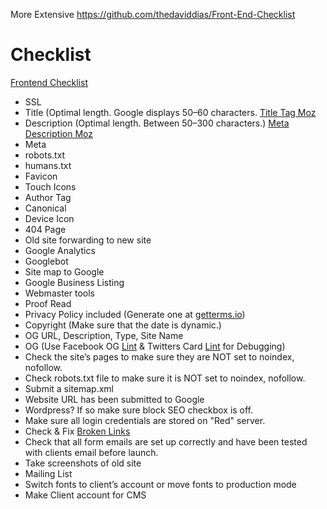 More Extensive 
https://github.com/thedaviddias/Front-End-Checklist


# Checklist
[Frontend Checklist](https://frontendchecklist.io/#section-head)
- SSL
- Title (Optimal length. Google displays 50–60 characters. [Title Tag Moz](https://moz.com/learn/seo/title-tag)
- Description (Optimal length. Between 50–300 characters.) [Meta Description Moz](https://moz.com/learn/seo/meta-description)
- Meta
- robots.txt
- humans.txt
- Favicon
- Touch Icons
- Author Tag
- Canonical
- Device Icon
- 404 Page
- Old site forwarding to new site
- Google Analytics
- Googlebot
- Site map to Google
- Google Business Listing
- Webmaster tools
- Proof Read
- Privacy Policy included (Generate one at [getterms.io](getterms.io))
- Copyright (Make sure that the date is dynamic.)
- OG URL, Description, Type, Site Name
- OG (Use Facebook OG [Lint](https://developers.facebook.com/tools/debug) & Twitters Card [Lint](https://twitter.com/login?redirect_after_login=https%3A%2F%2Fcards-dev.twitter.com%2Fvalidator) for Debugging)
- Check the site’s pages to make sure they are NOT set to noindex, nofollow.
- Check robots.txt file to make sure it is NOT set to noindex, nofollow.
- Submit a sitemap.xml
- Website URL has been submitted to Google
- Wordpress? If so make sure block SEO checkbox is off.
- Make sure all login credentials are stored on "Red" server.
- Check & Fix [Broken Links](http://www.brokenlinkcheck.com/broken-links.php#status)
- Check that all form emails are set up correctly and have been tested with clients email before launch.
- Take screenshots of old site
- Mailing List
- Switch fonts to client’s account or move fonts to production mode
- Make Client account for CMS
